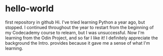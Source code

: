 # hello-world
first repository in github
Hi. I've tried learning Python a year ago, but stopped. I continued throughout the year to restart from the beginning of my Codecademy course to relearn, but I was unsuccessful.
Now I'm learning from the Odin Project, and so far I like it! I definitely appreciate the background the Intro. provides because it gave me a sense of what I'm learning. 
